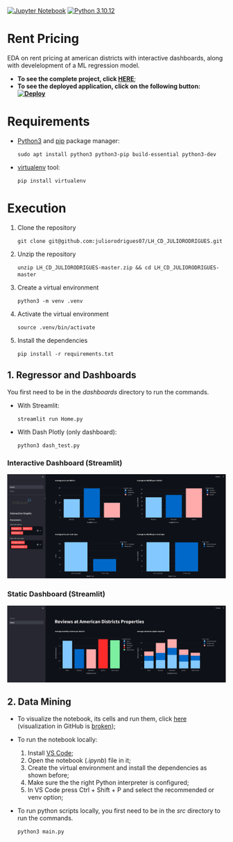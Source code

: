 [![Jupyter Notebook](https://img.shields.io/badge/jupyter-%23FA0F00.svg?style=for-the-badge&logo=jupyter&logoColor=ffffff)](https://jupyter.org/)
[![Python 3.10.12](https://img.shields.io/badge/Python-3776AB?style=for-the-badge&logo=python&logoColor=white)](https://www.python.org/downloads/release/python-3106/)
# Rent Pricing
EDA on rent pricing at american districts with interactive dashboards, along with develelopment of a ML regression model.

- **To see the complete project, click [HERE](https://github.com/juliorodrigues07/LH_CD_JULIORODRIGUES/tree/extras)**;
- **To see the deployed application, click on the following button: [![Deploy](https://img.shields.io/website-up-down-green-red/http/monip.org.svg)](https://rent-pricing.streamlit.app/)**
 
# Requirements

- [Python3](https://python.org) and [pip](https://pip.pypa.io/en/stable/installation/) package manager:

      sudo apt install python3 python3-pip build-essential python3-dev
 
- [virtualenv](https://virtualenv.pypa.io/en/latest/) tool:

      pip install virtualenv

# Execution

1. Clone the repository

       git clone git@github.com:juliorodrigues07/LH_CD_JULIORODRIGUES.git

2. Unzip the repository

       unzip LH_CD_JULIORODRIGUES-master.zip && cd LH_CD_JULIORODRIGUES-master

2. Create a virtual environment

       python3 -m venv .venv

3. Activate the virtual environment

       source .venv/bin/activate

4. Install the dependencies

       pip install -r requirements.txt

## 1. Regressor and Dashboards

You first need to be in the _dashboards_ directory to run the commands.

- With Streamlit:

      streamlit run Home.py

- With Dash Plotly (only dashboard):

      python3 dash_test.py

### Interactive Dashboard (Streamlit)
![Interactive](/docs/interactive.png)

### Static Dashboard (Streamlit)
![Static](/docs/static.png)

## 2. Data Mining

- To visualize the notebook, its cells and run them, click [here](https://colab.research.google.com/github/juliorodrigues07/rent_pricing/blob/master/notebook/LH_CD_JULIORODRIGUES.ipynb) (visualization in GitHub is [broken](https://github.com/juliorodrigues07/LH_CD_JULIORODRIGUES/tree/master/notebook));

- To run the notebook locally:
  
     1. Install [VS Code](https://code.visualstudio.com/download);
     2. Open the notebook (_.ipynb_) file in it;
     3. Create the virtual environment and install the dependencies as shown before;
     4. Make sure the the right Python interpreter is configured;
     5. In VS Code press Ctrl + Shift + P and select the recommended or venv option;

- To run python scripts locally, you first need to be in the _src_ directory to run the commands.

      python3 main.py
